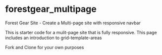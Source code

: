 # forestgear_multipage
 Forest Gear Site - Create a Multi-page site with responsive navbar

 This is starter code for a mulit-page site that is fully responsive. This page includes an introduction to grid-template-areas

 Fork and Clone for your own purposes
